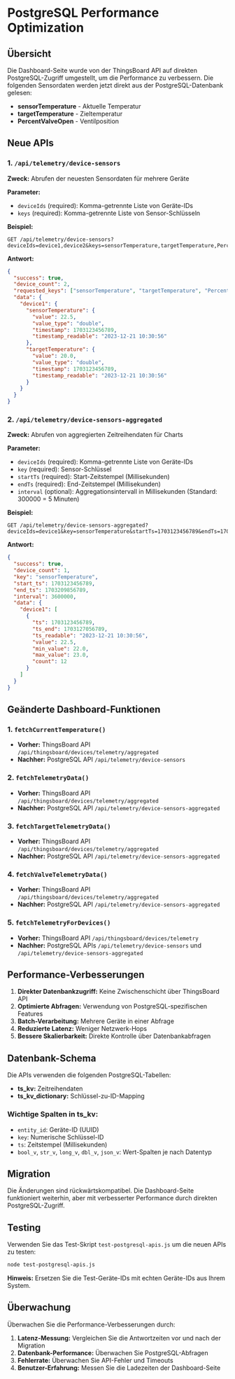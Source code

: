 # PostgreSQL Performance Optimization

## Übersicht

Die Dashboard-Seite wurde von der ThingsBoard API auf direkten PostgreSQL-Zugriff umgestellt, um die Performance zu verbessern. Die folgenden Sensordaten werden jetzt direkt aus der PostgreSQL-Datenbank gelesen:

- **sensorTemperature** - Aktuelle Temperatur
- **targetTemperature** - Zieltemperatur  
- **PercentValveOpen** - Ventilposition

## Neue APIs

### 1. `/api/telemetry/device-sensors`

**Zweck:** Abrufen der neuesten Sensordaten für mehrere Geräte

**Parameter:**
- `deviceIds` (required): Komma-getrennte Liste von Geräte-IDs
- `keys` (required): Komma-getrennte Liste von Sensor-Schlüsseln

**Beispiel:**
```
GET /api/telemetry/device-sensors?deviceIds=device1,device2&keys=sensorTemperature,targetTemperature,PercentValveOpen
```

**Antwort:**
```json
{
  "success": true,
  "device_count": 2,
  "requested_keys": ["sensorTemperature", "targetTemperature", "PercentValveOpen"],
  "data": {
    "device1": {
      "sensorTemperature": {
        "value": 22.5,
        "value_type": "double",
        "timestamp": 1703123456789,
        "timestamp_readable": "2023-12-21 10:30:56"
      },
      "targetTemperature": {
        "value": 20.0,
        "value_type": "double",
        "timestamp": 1703123456789,
        "timestamp_readable": "2023-12-21 10:30:56"
      }
    }
  }
}
```

### 2. `/api/telemetry/device-sensors-aggregated`

**Zweck:** Abrufen von aggregierten Zeitreihendaten für Charts

**Parameter:**
- `deviceIds` (required): Komma-getrennte Liste von Geräte-IDs
- `key` (required): Sensor-Schlüssel
- `startTs` (required): Start-Zeitstempel (Millisekunden)
- `endTs` (required): End-Zeitstempel (Millisekunden)
- `interval` (optional): Aggregationsintervall in Millisekunden (Standard: 300000 = 5 Minuten)

**Beispiel:**
```
GET /api/telemetry/device-sensors-aggregated?deviceIds=device1&key=sensorTemperature&startTs=1703123456789&endTs=1703209856789&interval=3600000
```

**Antwort:**
```json
{
  "success": true,
  "device_count": 1,
  "key": "sensorTemperature",
  "start_ts": 1703123456789,
  "end_ts": 1703209856789,
  "interval": 3600000,
  "data": {
    "device1": [
      {
        "ts": 1703123456789,
        "ts_end": 1703127056789,
        "ts_readable": "2023-12-21 10:30:56",
        "value": 22.5,
        "min_value": 22.0,
        "max_value": 23.0,
        "count": 12
      }
    ]
  }
}
```

## Geänderte Dashboard-Funktionen

### 1. `fetchCurrentTemperature()`
- **Vorher:** ThingsBoard API `/api/thingsboard/devices/telemetry/aggregated`
- **Nachher:** PostgreSQL API `/api/telemetry/device-sensors`

### 2. `fetchTelemetryData()`
- **Vorher:** ThingsBoard API `/api/thingsboard/devices/telemetry/aggregated`
- **Nachher:** PostgreSQL API `/api/telemetry/device-sensors-aggregated`

### 3. `fetchTargetTelemetryData()`
- **Vorher:** ThingsBoard API `/api/thingsboard/devices/telemetry/aggregated`
- **Nachher:** PostgreSQL API `/api/telemetry/device-sensors-aggregated`

### 4. `fetchValveTelemetryData()`
- **Vorher:** ThingsBoard API `/api/thingsboard/devices/telemetry/aggregated`
- **Nachher:** PostgreSQL API `/api/telemetry/device-sensors-aggregated`

### 5. `fetchTelemetryForDevices()`
- **Vorher:** ThingsBoard API `/api/thingsboard/devices/telemetry`
- **Nachher:** PostgreSQL APIs `/api/telemetry/device-sensors` und `/api/telemetry/device-sensors-aggregated`

## Performance-Verbesserungen

1. **Direkter Datenbankzugriff:** Keine Zwischenschicht über ThingsBoard API
2. **Optimierte Abfragen:** Verwendung von PostgreSQL-spezifischen Features
3. **Batch-Verarbeitung:** Mehrere Geräte in einer Abfrage
4. **Reduzierte Latenz:** Weniger Netzwerk-Hops
5. **Bessere Skalierbarkeit:** Direkte Kontrolle über Datenbankabfragen

## Datenbank-Schema

Die APIs verwenden die folgenden PostgreSQL-Tabellen:

- **ts_kv:** Zeitreihendaten
- **ts_kv_dictionary:** Schlüssel-zu-ID-Mapping

### Wichtige Spalten in ts_kv:
- `entity_id`: Geräte-ID (UUID)
- `key`: Numerische Schlüssel-ID
- `ts`: Zeitstempel (Millisekunden)
- `bool_v`, `str_v`, `long_v`, `dbl_v`, `json_v`: Wert-Spalten je nach Datentyp

## Migration

Die Änderungen sind rückwärtskompatibel. Die Dashboard-Seite funktioniert weiterhin, aber mit verbesserter Performance durch direkten PostgreSQL-Zugriff.

## Testing

Verwenden Sie das Test-Skript `test-postgresql-apis.js` um die neuen APIs zu testen:

```bash
node test-postgresql-apis.js
```

**Hinweis:** Ersetzen Sie die Test-Geräte-IDs mit echten Geräte-IDs aus Ihrem System.

## Überwachung

Überwachen Sie die Performance-Verbesserungen durch:

1. **Latenz-Messung:** Vergleichen Sie die Antwortzeiten vor und nach der Migration
2. **Datenbank-Performance:** Überwachen Sie PostgreSQL-Abfragen
3. **Fehlerrate:** Überwachen Sie API-Fehler und Timeouts
4. **Benutzer-Erfahrung:** Messen Sie die Ladezeiten der Dashboard-Seite
